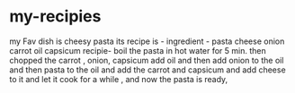 # my-recipies
my Fav dish is cheesy pasta
its recipe is -
ingredient - pasta
            cheese
            onion 
            carrot
            oil
            capsicum
recipie-
        boil the pasta in hot water for 5 min.
        then chopped the carrot , onion, capsicum
        add oil and then add onion to the oil and then pasta to the oil and add the carrot and capsicum 
        and add cheese to it and let it cook for a while , and now the pasta is ready,